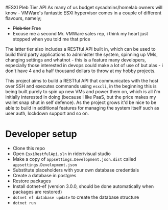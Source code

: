 #ESXI Pleb Tier API
As many of us budget sysadmins/homelab owners will know - VMWare's fantastic ESXI hypervisor comes in a couple of different flavours, namely; 
- ~~Pleb tier~~ Free 
- Excuse me a second Mr. VMWare sales rep, i think my heart just stopped when you told me that price

The latter tier also includes a RESTful API built in, which can be used to build third party applications to administer the system, spinning up VMs,
changing settings and whatnot - this is a feature many developers, especially those interested in devops could make a lot of use of but alas - 
i don't have 4 and a half thousand dollars to throw at my hobby projects.

 This project aims to build a RESTful API that communicates with the host over SSH and executes commands using `esxcli`, in the beginning this is being built
 purely to spin up new VMs and power them on, which is all i'm initially interested in doing (because i like PaaS, but the price makes my wallet snap shut in self defence).
 As the project grows it'd be nice to be able to build in additional features for managing the system itself such as user auth, lockdown support and so on.
 
 # Developer setup
 - Clone this repo
 - Open `EsxiRestfulApi.sln` in rider/visual studio
 - Make a copy of `appsettings.Development.json.dist` called `appsettings.Development.json`
 - Substitute placeholders with your own database credentials
 - Create a database in postgres
 - Restore packages
 - Install dotnet-ef (version 3.0.0, should be done automatically when packages are restored)
 - `dotnet ef database update` to create the database structure
 - `dotnet run`
 
 

